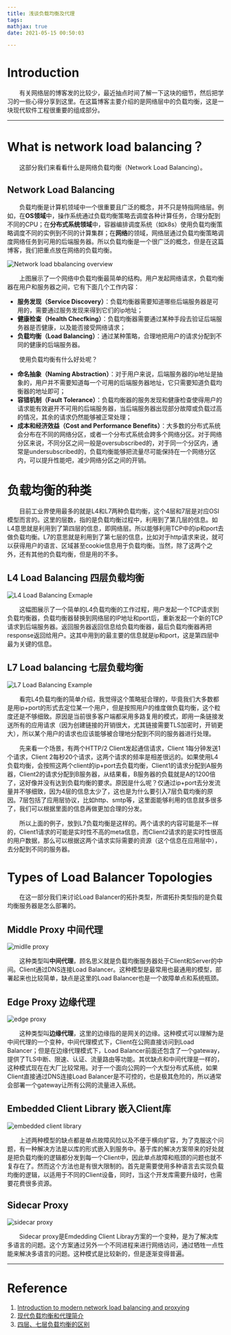 ```yaml
---
title: 浅谈负载均衡及代理
tags:
mathjax: true
date: 2021-05-15 00:50:03

---
```


# Introduction

&emsp;&emsp;有关网络层的博客发的比较少，最近抽点时间了解一下这块的细节，然后把学习的一些心得分享到这里。在这篇博客主要介绍的是网络层中的负载均衡，这是一块现代软件工程很重要的组成部分。

<!-- more -->

------

# What is network load balancing？

&emsp;&emsp;这部分我们来看看什么是网络负载均衡（Network Load Balancing）。

## Network Load Balancing

&emsp;&emsp;负载均衡是计算机领域中一个很重要且广泛的概念，并不只是特指网络层。例如，在**OS领域**中，操作系统通过负载均衡策略去调度各种计算任务，合理分配到不同的CPU；在**分布式系统领域**中，容器编排调度系统（如k8s）使用负载均衡策略调度不同的实例到不同的计算集群；在**网络**的领域，网络层通过负载均衡策略调度网络任务到可用的后端服务器。所以负载均衡是一个很广泛的概念，但是在这篇博客，我们把重点放在网络的负载均衡。

![Network load bbalancing overview](https://miro.medium.com/max/1400/1*cCV-7Q-DDw87xNnTIVIhEg.png)

&emsp;&emsp;上图展示了一个网络中负载均衡最简单的结构。用户发起网络请求，负载均衡器在用户和服务器之间，它有下面几个工作内容：

- **服务发现（Service Discovery）**：负载均衡器需要知道哪些后端服务器是可用的，需要通过服务发现来得到它们的ip地址；
- **健康检查（Health Checfking）**：负载均衡器需要通过某种手段去验证后端服务器是否健康，以及能否接受网络请求；
- **负载均衡（Load Balancing）**：通过某种策略，合理地把用户的请求分配到不同的健康的后端服务器。

&emsp;&emsp;使用负载均衡有什么好处呢？

- **命名抽象（Naming Abstraction）**：对于用户来说，后端服务器的ip地址是抽象的，用户并不需要知道每一个可用的后端服务器地址，它只需要知道负载均衡器的地址即可；
- **容错机制（Fault Tolerance）**：负载均衡器的服务发现和健康检查使得用户的请求能有效避开不可用的后端服务器，当后端服务器出现部分故障或负载过高的情况，其余的请求仍然能够被正常处理；
- **成本和经济效益（Cost and Performance Benefits）**：大多数的分布式系统会分布在不同的网络分区，或者一个分布式系统会跨多个网络分区。对于网络分区来说，不同分区之间一般是oversubscribed的，对于同一个分区内，通常是undersubscribed的，负载均衡能够把流量尽可能保持在一个网络分区内，可以提升性能吧，减少网络分区之间的开销。

# 负载均衡的种类

&emsp;&emsp;目前工业界使用最多的就是L4和L7两种负载均衡，这个4层和7层是对应OSI模型而言的。这里的层数，指的是负载均衡过程中，利用到了第几层的信息。如L4意思就是利用到了第四层的信息，即网络层。所以能够利用TCP中的ip和port去做负载均衡。L7的意思就是利用到了第七层的信息，比如对于http请求来说，就可以获得用户的语言、区域甚至cookie信息用于负载均衡。当然，除了这两个之外，还有其他的负载均衡，但是用的不多。

## L4 Load Balancing 四层负载均衡

![L4 Load Balancing Exmaple](https://pic1.zhimg.com/80/v2-ce85ff3d023213f0eb5935df491f4c54_1440w.jpg)

&emsp;&emsp;这幅图展示了一个简单的L4负载均衡的工作过程，用户发起一个TCP请求到负载均衡器，负载均衡器替换到网络层的IP地址和port后，重新发起一个新的TCP请求到后端服务器。返回服务器返回信息给负载均衡器，最后负载均衡器再把response返回给用户。这其中用到的最主要的信息就是ip和port，这是第四层中最为关键的信息。

## L7 Load balancing 七层负载均衡

![L7 Load Balancing Example](https://pic4.zhimg.com/80/v2-478480ac6ec2b1e5c43608dee03e5403_1440w.jpg)

&emsp;&emsp;看完L4负载均衡的简单介绍，我觉得这个策略挺合理的，毕竟我们大多数都是用ip+port的形式去定位某一个用户，但是按照用户的维度做负载均衡，这个粒度还是不够细致。原因是当前很多客户端都采用多路复用的模式，即用一条链接发送所有的应用请求（因为创建链接的开销很大，尤其链接需要TLS加密时，开销更大），所以某个用户的请求也应该能够被合理地分配到不同的服务器进行处理。

&emsp;&emsp;先来看一个场景，有两个HTTP/2 Client发起通信请求，Client 1每分钟发送1个请求，Client 2每秒20个请求，这两个请求的频率是相差很远的。如果使用L4负载均衡，会按照这两个client的ip+port去负载均衡，Client1的请求分配到A服务器，Client2的请求分配到B服务器，从结果看，B服务器的负载就是A的1200倍了，这好像并没有达到负载均衡的要求。原因是什么呢？仅通过ip+port去分发流量并不够细致，因为4层的信息太少了，这也是为什么要引入7层负载均衡的原因。7层包括了应用层协议，比如http、smtp等，这里面能够利用的信息就多很多了，我们可以根据里面的信息再做更加合理的分发。

&emsp;&emsp;所以上面的例子，放到L7负载均衡是这样的。两个请求的内容可能是不一样的，Client1请求的可能是实时性不高的meta信息，而Client2请求的是实时性很高的用户数据，那么可以根据这两个请求实际需要的资源（这个信息在应用层中），去分配到不同的服务器。

# Types of Load Balancer Topologies

&emsp;&emsp;在这一部分我们来讨论Load Balancer的拓扑类型，所谓拓扑类型指的是负载均衡服务器是怎么部署的。

## Middle Proxy 中间代理

![midlle proxy](https://pic2.zhimg.com/80/v2-6b46204d914f778aac1efb160b525329_1440w.jpg)

&emsp;&emsp;这种类型叫**中间代理**，顾名思义就是负载均衡服务器处于Client和Server的中间。Client通过DNS连接Load Balancer。这种模型是最常用也最通用的模型，部署起来也比较简单，缺点是这里的Load Balancer也是一个故障单点和系统瓶颈。

## Edge Proxy 边缘代理

![edge proxy](https://miro.medium.com/max/1400/1*4zSWjsKnaC6QQmJ7PTj7Eg.png)

&emsp;&emsp;这种类型叫**边缘代理**，这里的边缘指的是网关的边缘。这种模式可以理解为是中间代理的一个变种，中间代理模式下，Client在公网直接访问到Load Balancer；但是在边缘代理模式下，Load Balancer前面还包含了一个gateway，提供了TLS中断、限速、认证、流量路由等功能。其优缺点和中间代理是一样的，这种模式现在在大厂比较常用。对于一个面向公网的一个大型分布式系统，如果Client直接通过DNS连接Load Balancer是不可控的，也是极其危险的，所以通常会部署一个gateway让所有公网的流量进入系统。

## Embedded Client Library 嵌入Client库

![embedded client library](https://miro.medium.com/max/1400/1*nuqZiYoFEkDe2cUgMh0aQw.png)

&emsp;&emsp;上述两种模型的缺点都是单点故障风险以及不便于横向扩容，为了克服这个问题，有一种解决方法是以库的形式嵌入到服务中。基于库的解决方案带来的好处就是把负载均衡的逻辑都分发到每一个Client中，因此单点故障和瓶颈的问题也就不复存在了。然而这个方法也是有很大限制的。首先是需要使用多种语言去实现负载均衡的逻辑，以适用于不同的Client设备，同时，当这个开发库需要升级时，也需要花费很多资源。

## Sidecar Proxy

![sidecar proxy](https://miro.medium.com/max/1400/1*wPoZoz6cKAo0HBi1wmNZtA.png)

&emsp;&emsp;Sidecar proxy是Emdedding Client Libray方案的一个变种，是为了解决库多语言的问题。这个方案通过另外一个不同进程来进行网络访问，通过牺牲一点性能来解决多语言的问题。这种模式是比较新的，但是逐渐变得普遍。

------

# Reference

1. [Introduction to modern network load balancing and proxying](https://blog.envoyproxy.io/introduction-to-modern-network-load-balancing-and-proxying-a57f6ff80236)
2. [现代负载均衡和代理简介](https://zhuanlan.zhihu.com/p/39575765)
3. [四层、七层负载均衡的区别](https://jaminzhang.github.io/lb/L4-L7-Load-Balancer-Difference/)
